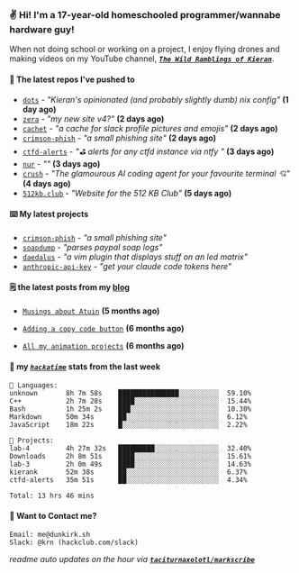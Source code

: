 ### ✌️ Hi! I'm a 17-year-old homeschooled programmer/wannabe hardware guy!

When not doing school or working on a project, I enjoy flying drones and making videos on my YouTube channel, [**_`The Wild Ramblings of Kieran`_**](https://youtube.com/@kieran.rambles).

#### 👷 The latest repos I've pushed to

- [`dots`](https://github.com/taciturnaxolotl/dots) - _"Kieran's opinionated (and probably slightly dumb) nix config"_ **(1 day ago)**
- [`zera`](https://github.com/taciturnaxolotl/zera) - _"my new site v4?"_ **(2 days ago)**
- [`cachet`](https://github.com/taciturnaxolotl/cachet) - _"a cache for slack profile pictures and emojis"_ **(2 days ago)**
- [`crimson-phish`](https://github.com/taciturnaxolotl/crimson-phish) - _"a small phishing site"_ **(2 days ago)**
- [`ctfd-alerts`](https://github.com/taciturnaxolotl/ctfd-alerts) - _"⛳ alerts for any ctfd instance via ntfy "_ **(3 days ago)**
- [`nur`](https://github.com/charmbracelet/nur) - _""_ **(3 days ago)**
- [`crush`](https://github.com/charmbracelet/crush) - _"The glamourous AI coding agent for your favourite terminal 💘"_ **(4 days ago)**
- [`512kb.club`](https://github.com/kevquirk/512kb.club) - _"Website for the 512 KB Club"_ **(5 days ago)**

#### ⌨️ My latest projects

- [`crimson-phish`](https://github.com/taciturnaxolotl/crimson-phish) - _"a small phishing site"_
- [`soapdump`](https://github.com/taciturnaxolotl/soapdump) - _"parses paypal soap logs"_
- [`daedalus`](https://github.com/taciturnaxolotl/daedalus) - _"a vim plugin that displays stuff on an led matrix"_
- [`anthropic-api-key`](https://github.com/taciturnaxolotl/anthropic-api-key) - _"get your claude code tokens here"_

#### 🗒️ the latest posts from my [blog](https://dunkirk.sh)

- [`Musings about Atuin`](https://dunkirk.sh/blog/atuin/) **(5 months ago)**

- [`Adding a copy code button`](https://dunkirk.sh/blog/adding-a-copy-button/) **(6 months ago)**

- [`All my animation projects`](https://dunkirk.sh/blog/my-animations/) **(6 months ago)**



#### 📡 my [_`hackatime`_](https://waka.hackclub.com) stats from the last week

```text
💾 Languages:
unknown       8h 7m 58s    ███████████████░░░░░░░░░░  59.10%
C++           2h 7m 28s    ████░░░░░░░░░░░░░░░░░░░░░  15.44%
Bash          1h 25m 2s    ███░░░░░░░░░░░░░░░░░░░░░░  10.30%
Markdown      50m 34s      ██░░░░░░░░░░░░░░░░░░░░░░░  6.12%
JavaScript    18m 22s      █░░░░░░░░░░░░░░░░░░░░░░░░  2.22%

💼 Projects:
lab-4         4h 27m 32s   █████████░░░░░░░░░░░░░░░░  32.40%
Downloads     2h 8m 51s    ████░░░░░░░░░░░░░░░░░░░░░  15.61%
lab-3         2h 0m 49s    ████░░░░░░░░░░░░░░░░░░░░░  14.63%
kierank       52m 38s      ██░░░░░░░░░░░░░░░░░░░░░░░  6.37%
ctfd-alerts   35m 51s      ██░░░░░░░░░░░░░░░░░░░░░░░  4.34%

Total: 13 hrs 46 mins
```

#### 📮 Want to Contact me?

```text
Email: me@dunkirk.sh
Slack: @krn (hackclub.com/slack)
```

_readme auto updates on the hour via [**`taciturnaxolotl/markscribe`**](https://github.com/taciturnaxolotl/markscribe)_
